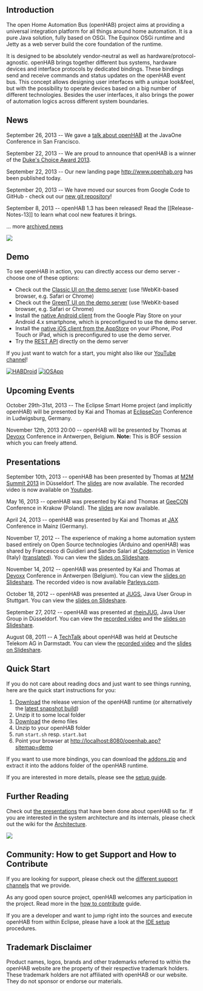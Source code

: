 ## Introduction

The open Home Automation Bus (openHAB) project aims at providing a universal integration platform for all things around home automation. It is a pure Java solution, fully based on OSGi. The Equinox OSGi runtime and Jetty as a web server build the core foundation of the runtime.

It is designed to be absolutely vendor-neutral as well as hardware/protocol-agnostic. openHAB brings together different bus systems, hardware devices and interface protocols by dedicated bindings. These bindings send and receive commands and status updates on the openHAB event bus. This concept allows designing user interfaces with a unique look&feel, but with the possibility to operate devices based on a big number of different technologies. Besides the user interfaces, it also brings the power of automation logics across different system boundaries.

## News

September 26, 2013 -- We gave a [talk about openHAB](https://oracleus.activeevents.com/2013/connect/sessionDetail.ww?SESSION_ID=9177) at the JavaOne Conference in San Francisco.

September 22, 2013 -- We are proud to announce that openHAB is a winner of the [Duke's Choice Award 2013](https://www.java.net/dukeschoice).

September 22, 2013 -- Our new landing page http://www.openhab.org has been published today.

September 20, 2013 -- We have moved our sources from Google Code to GitHub - check out our [new git repository](https://github.com/openhab/openhab)!

September 8, 2013 -- openHAB 1.3 has been released! Read the [[Release-Notes-13]] to learn what cool new features it brings.


... more [archived news](wiki/NewsArchive)

[![](http://raw.github.com/wiki/openhab/openhab/images/twitter.png)](http://twitter.com/openHAB)

## Demo

To see openHAB in action, you can directly access our demo server - choose one of these options:
- Check out the [Classic UI on the demo server](http://demo.openhab.org:8080/openhab.app?sitemap=demo) (use !WebKit-based browser, e.g. Safari or Chrome)
- Check out the [GreenT UI on the demo server](http://demo.openhab.org:8080/greent/) (use !WebKit-based browser, e.g. Safari or Chrome)
- Install the [native Android client](https://play.google.com/store/apps/details?id=org.openhab.habdroid) from the Google Play Store on your Android 4.x smartphone, which is preconfigured to use the demo server.
- Install the [native iOS client from the AppStore](http://itunes.apple.com/us/app/openhab/id492054521?mt=8) on your iPhone, iPod Touch or iPad, which is preconfigured to use the demo server.
- Try the [REST API](http://demo.openhab.org:8080/rest) directly on the demo server

If you just want to watch for a start, you might also like our [YouTube channel](http://www.youtube.com/watch?v=F0ImuuIPjYk&list=PLKshtVD6aY8Ig9Vg6qCBy8kcm1Owdajgb)!

[![HABDroid](https://developer.android.com/images/brand/en_app_rgb_wo_45.png)](https://play.google.com/store/apps/details?id=org.openhab.habdroid) [![iOSApp](http://wiki.openhab.googlecode.com/hg/images/app-store-badges.png)](http://itunes.apple.com/us/app/openhab/id492054521?mt=8")

## Upcoming Events

October 29th-31st, 2013 -- The Eclipse Smart Home project (and implicitly openHAB) will be presented by Kai and Thomas at [EclipseCon](http://www.eclipsecon.org/europe2013/eclipse-smart-home) Conference in Ludwigsburg, Germany.

November 12th, 2013 20:00 -- openHAB will be presented by Thomas at [Devoxx](http://www.devoxx.be/dv13-thomas-eichstdt-engelen.html?presId=3689) Conference in Antwerpen, Belgium. **Note:** This is BOF session which you can freely attend.

## Presentations

September 10th, 2013 -- openHAB has been presented by Thomas at [M2M Summit 2013](http://www.m2m-summit.com/index.php?article_id=209&clang=0) in Düsseldorf. The [slides](http://www.m2m-summit.com/index.php?article_id=219&clang=0) are now available. The recorded video is now available on [Youtube](http://www.youtube.com/watch?v=k8ig9kkuuqw&feature=share&list=PL7y_R_7H0YGw-K6Rtdtj9xgIIKHVSKNtM).

May 16, 2013 -- openHAB was presented by Kai and Thomas at [GeeCON](http://2013.geecon.org/schedule) Conference in Krakow (Poland). The [slides](http://s3-eu-west-1.amazonaws.com/presentations2013/1_presentation.pdf) are now available.

April 24, 2013 -- openHAB was presented by Kai and Thomas at [JAX](http://jax.de/2013/sessions/?tid=2880#session-25084) Conference in Mainz (Germany).

November 17, 2012 -- The experience of making a home automation system based entirely on Open Source technologies (Arduino and openHAB) was shared by Francesco di Guidieri and Sandro Salari at [Codemotion](http://venezia.codemotion.it/talk/make01.html) in Venice (Italy) ([translated](http://translate.google.de/translate?hl=en&sl=it&tl=en&u=http%3A%2F%2Fvenezia.codemotion.it%2Ftalk%2Fmake01.html)). You can view the [slides on Slideshare](http://www.slideshare.net/SandroSalari/make01).

November 14, 2012 -- openHAB was presented by Kai and Thomas at [Devoxx](http://www.devoxx.com/display/DV12/Home+Automation+for+Geeks) Conference in Antwerpen (Belgium). You can view the [slides on Slideshare](http://de.slideshare.net/xthirtynine/open-hab-devoxx-2012). The recorded video is now available [Parleys.com](http://parleys.com/play/5148922b0364bc17fc56c8c3).

October 18, 2012 -- openHAB was presented at [JUGS](http://www.jugs.org/2012-10-18.html), Java 
User Group in Stuttgart. You can view the [slides on Slideshare](http://www.slideshare.net/ThomasEichstdtEngelen/openhab-jug-stuttgart).

September 27, 2012 -- openHAB was presented at [rheinJUG](http://rheinjug.de/knowledge/vortr-mainmenu-28/188-openhab-heimautomatisierung-in-der-praxis), Java User Group in Düsseldorf. You can view the [recorded video](http://mediathek.hhu.de/watch/0b862d8c-cba3-4de8-9a46-c86fdbb0e849) and the [slides on Slideshare](http://www.slideshare.net/ThomasEichstdtEngelen/openhab-rheinjug-dsseldorf-14800519).

August 08, 2011 -- A [TechTalk](http://www.developergarden.com/apis/techtalk/openhab-home-automation-in-practice) about openHAB was held at Deutsche Telekom AG in Darmstadt. You can view the [recorded video](http://www.youtube.com/watch?v=m6A-Zew0DBc) and the [slides on Slideshare](http://www.slideshare.net/xthirtynine/openhab-techtalk-developergarden-darmstadt).


## Quick Start

If you do not care about reading docs and just want to see things running, here are the quick start instructions for you:

1. [Download](http://code.google.com/p/openhab/downloads/list?can=3) the release version of the openHAB runtime (or alternatively the [latest snapshot build](https://openhab.ci.cloudbees.com/job/openHAB))
1. Unzip it to some local folder
1. [Download](http://code.google.com/p/openhab/downloads/list?can=3) the demo files
1. Unzip to your openHAB folder
1. run `start.sh` resp. `start.bat`
1. Point your browser at [http://localhost:8080/openhab.app?sitemap=demo](http://localhost:8080/openhab.app?sitemap=demo)

If you want to use more bindings, you can download the [addons.zip](http://code.google.com/p/openhab/downloads/list?can=3) and extract it into the addons folder of the openHAB runtime.

If you are interested in more details, please see the [setup guide](https://github.com/openhab/openhab/wiki/Setup).


## Further Reading

Check out [the presentations](wiki/Presentations) that have been done about openHAB so far. If you are interested in the system architecture and its internals, please check out the wiki for the [Architecture](https://github.com/openhab/openhab/wiki).

![](http://raw.github.com/wiki/openhab/openhab/images/features.png)

## Community: How to get Support and How to Contribute

If you are looking for support, please check out the [different support channels](https://github.com/openhab/openhab/wiki/Support) that we provide.

As any good open source project, openHAB welcomes any participation in the project. Read more in the [how to contribute](wiki/How-To-Contribute) guide.

If you are a developer and want to jump right into the sources and execute openHAB from within Eclipse, please have a look at the [IDE setup](https://github.com/openhab/openhab/wiki/IDE-Setup) procedures.

## Trademark Disclaimer

Product names, logos, brands and other trademarks referred to within the openHAB website are the property of their respective trademark holders. These trademark holders are not affiliated with openHAB or our website. They do not sponsor or endorse our materials.
